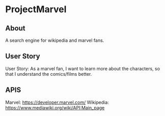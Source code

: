 # ProjectMarvel
## About
A search engine for wikipedia and marvel fans.
## User Story
User Story: As a marvel fan, I want to learn more about the characters, so that I understand the comics/films better.
## APIS
Marvel: https://developer.marvel.com/ Wikipedia: https://www.mediawiki.org/wiki/API:Main_page
